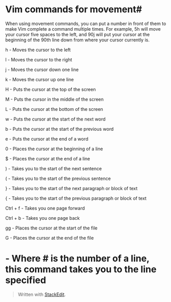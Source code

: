 
# Vim commands for movement#

When using movement commands, you can put a number in front of them to make Vim complete a command multiple times. For example, 5h will move your cursor five spaces to the left, and 90j will put your cursor at the beginning of the 90th line down from where your cursor currently is.

h - Moves the cursor to the left

l - Moves the cursor to the right

j - Moves the cursor down one line

k - Moves the cursor up one line

H - Puts the cursor at the top of the screen

M - Puts the cursor in the middle of the screen

L - Puts the cursor at the bottom of the screen

w - Puts the cursor at the start of the next word

b - Puts the cursor at the start of the previous word

e - Puts the cursor at the end of a word

0 - Places the cursor at the beginning of a line

$ - Places the cursor at the end of a line

) - Takes you to the start of the next sentence

( - Takes you to the start of the previous sentence

} - Takes you to the start of the next paragraph or block of text

{ - Takes you to the start of the previous paragraph or block of text

Ctrl + f - Takes you one page forward

Ctrl + b - Takes you one page back

gg - Places the cursor at the start of the file

G - Places the cursor at the end of the file

# [](https://boostnote.io/self-9a96674ff5aa892ced15/movement-dCa67edeb683ee4991bcfd4726ce2f5c20#user-content---where--is-the-number-of-a-line-this-command-takes-you-to-the-line-specified)- Where # is the number of a line, this command takes you to the line specified

> Written with [StackEdit](https://stackedit.io/).
<!--stackedit_data:
eyJoaXN0b3J5IjpbLTI0NTY0NDQ1M119
-->